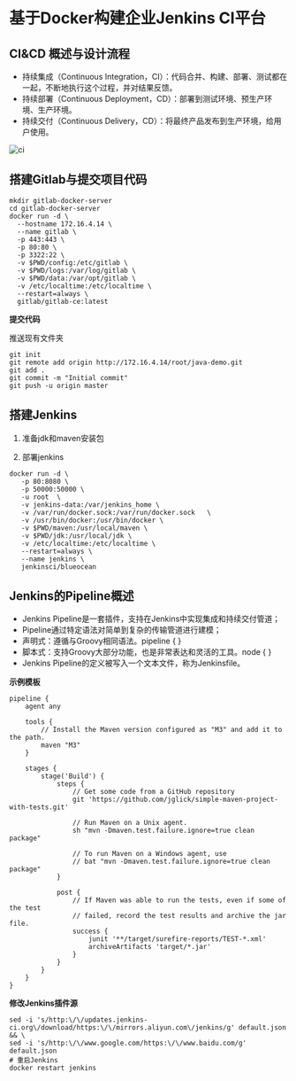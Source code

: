 # 基于Docker构建企业Jenkins CI平台

## CI&CD 概述与设计流程

- 持续集成（Continuous Integration，CI）：代码合并、构建、部署、测试都在一起，不断地执行这个过程，并对结果反馈。
- 持续部署（Continuous Deployment，CD）：部署到测试环境、预生产环境、生产环境。
- 持续交付（Continuous Delivery，CD）：将最终产品发布到生产环境，给用户使用。

![ci](../../../_media/jenkinsci.jpg)

## 搭建Gitlab与提交项目代码

```shell
mkdir gitlab-docker-server
cd gitlab-docker-server
docker run -d \
  --hostname 172.16.4.14 \
  --name gitlab \
  -p 443:443 \
  -p 80:80 \
  -p 3322:22 \
  -v $PWD/config:/etc/gitlab \
  -v $PWD/logs:/var/log/gitlab \
  -v $PWD/data:/var/opt/gitlab \
  -v /etc/localtime:/etc/localtime \
  --restart=always \
  gitlab/gitlab-ce:latest
```
**提交代码**

推送现有文件夹
```shell
git init
git remote add origin http://172.16.4.14/root/java-demo.git
git add .
git commit -m "Initial commit"
git push -u origin master
```

## 搭建Jenkins

1. 准备jdk和maven安装包

2. 部署jenkins
```shell
docker run -d \
   -p 80:8080 \
   -p 50000:50000 \
   -u root  \
   -v jenkins-data:/var/jenkins_home \
   -v /var/run/docker.sock:/var/run/docker.sock   \
   -v /usr/bin/docker:/usr/bin/docker \
   -v $PWD/maven:/usr/local/maven \
   -v $PWD/jdk:/usr/local/jdk \
   -v /etc/localtime:/etc/localtime \
   --restart=always \
   --name jenkins \
   jenkinsci/blueocean
```

## Jenkins的Pipeline概述

- Jenkins Pipeline是一套插件，支持在Jenkins中实现集成和持续交付管道； 
- Pipeline通过特定语法对简单到复杂的传输管道进行建模； 
- 声明式：遵循与Groovy相同语法。pipeline { } 
- 脚本式：支持Groovy大部分功能，也是非常表达和灵活的工具。node { } 
- Jenkins Pipeline的定义被写入一个文本文件，称为Jenkinsfile。

**示例模板**
```jenkinsfile
pipeline {
    agent any

    tools {
        // Install the Maven version configured as "M3" and add it to the path.
        maven "M3"
    }

    stages {
        stage('Build') {
            steps {
                // Get some code from a GitHub repository
                git 'https://github.com/jglick/simple-maven-project-with-tests.git'

                // Run Maven on a Unix agent.
                sh "mvn -Dmaven.test.failure.ignore=true clean package"

                // To run Maven on a Windows agent, use
                // bat "mvn -Dmaven.test.failure.ignore=true clean package"
            }

            post {
                // If Maven was able to run the tests, even if some of the test
                // failed, record the test results and archive the jar file.
                success {
                    junit '**/target/surefire-reports/TEST-*.xml'
                    archiveArtifacts 'target/*.jar'
                }
            }
        }
    }
}
```

**修改Jenkins插件源**

```shell
sed -i 's/http:\/\/updates.jenkins-ci.org\/download/https:\/\/mirrors.aliyun.com\/jenkins/g' default.json && \
sed -i 's/http:\/\/www.google.com/https:\/\/www.baidu.com/g' default.json
# 重启Jenkins
docker restart jenkins
```

